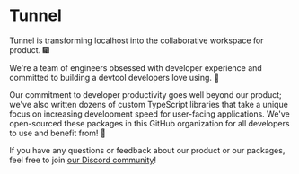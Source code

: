 # Tunnel

Tunnel is transforming localhost into the collaborative workspace for product. 🎆

We're a team of engineers obsessed with developer experience and committed to building a devtool developers love using. 💙

Our commitment to developer productivity goes well beyond our product; we've also written dozens of custom TypeScript libraries that take a unique focus on increasing development speed for user-facing applications. We've open-sourced these packages in this GitHub organization for all developers to use and benefit from! 🚀

If you have any questions or feedback about our product or our packages, feel free to join [our Discord community](https://discord.com/invite/zMw6ZF2qCf)!
